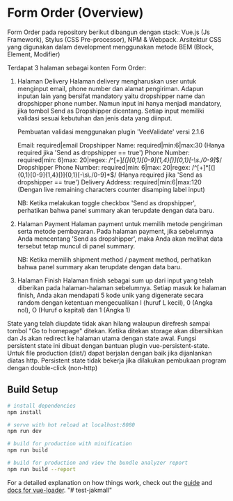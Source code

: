 # Form Order (Overview)
Form Order pada repository berikut dibangun dengan stack: Vue.js (Js Framework), Stylus (CSS Pre-processor), NPM & Webpack. Arsitektur CSS yang digunakan dalam development menggunakan metode BEM (Block, Element, Modifier)

Terdapat 3 halaman sebagai konten Form Order:
1. Halaman Delivery
   Halaman delivery mengharuskan user untuk menginput email, phone number dan alamat pengiriman. Adapun inputan lain yang bersifat            mandatory yaitu dropshipper name dan dropshipper phone number. Namun input ini hanya menjadi mandatory, jika tombol Send as Dropshipper    dicentang. Setiap input memiliki validasi sesuai kebutuhan dan jenis data yang diinput. 
   
   Pembuatan validasi menggunakan plugin 'VeeValidate' versi 2.1.6
   
   Email: required|email
   Dropshipper Name: required|min:6|max:30 (Hanya required jika 'Send as dropshipper == true')
   Phone Number: required|min: 6}max: 20|regex: /^[+]*[(]{0,1}[0-9]{1,4}[)]{0,1}[-\s\./0-9]*$/
   Dropshipper Phone Number: required|min: 6|max: 20|regex: /^[+]*[(]{0,1}[0-9]{1,4}[)]{0,1}[-\s\./0-9]*$/                                      (Hanya required jika 'Send as dropshipper == true')
   Delivery Address: required|min:6|max:120 (Dengan live remaining characters counter disamping label input)
   
   NB: Ketika melakukan toggle checkbox 'Send as dropshipper', perhatikan bahwa panel summary akan terupdate dengan data baru.

2. Halaman Payment
   Halaman payment untuk memilih metode pengiriman serta metode pembayaran. Pada halaman payment, jika sebelumnya Anda mencentang 'Send    as dropshipper', maka Anda akan melihat data tersebut tetap muncul di panel summary.
   
   NB: Ketika memilih shipment method / payment method, perhatikan bahwa panel summary akan terupdate dengan data baru.

3. Halaman Finish
   Halaman finish sebagai sum up dari input yang telah diberikan pada halaman-halaman sebelumnya. Setiap masuk ke halaman finish, Anda      akan mendapati 5 kode unik yang digenerate secara random dengan ketentuan mengecualikan l (huruf L kecil), 0 (Angka nol),                O (Huruf o kapital) dan 1 (Angka 1)

State yang telah diupdate tidak akan hilang walaupun direfresh sampai tombol "Go to homepage" ditekan. Ketika ditekan storage akan dibersihkan dan Js akan redirect ke halaman utama dengan state awal. Fungsi persistent state ini dibuat dengan bantuan plugin vue-persistent-state. Untuk file production (dist/) dapat berjalan dengan baik jika dijanlankan diatas http. Persistent state tidak bekerja jika dilakukan pembukaan program dengan double-click (non-http)
   
## Build Setup

``` bash
# install dependencies
npm install

# serve with hot reload at localhost:8080
npm run dev

# build for production with minification
npm run build

# build for production and view the bundle analyzer report
npm run build --report
```

For a detailed explanation on how things work, check out the [guide](http://vuejs-templates.github.io/webpack/) and [docs for vue-loader](http://vuejs.github.io/vue-loader).
"# test-jakmall" 

